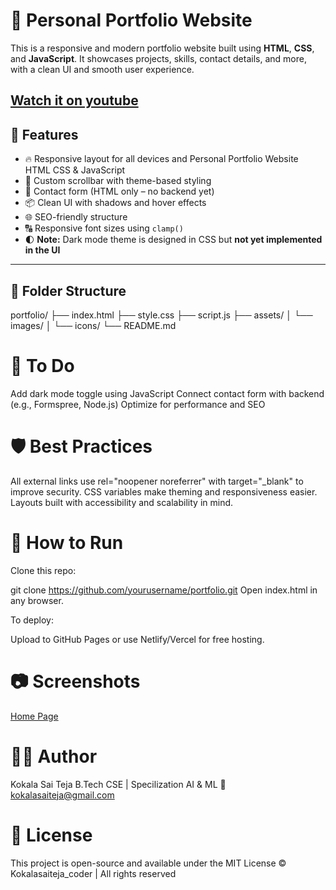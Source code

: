 # 💼 Personal Portfolio Website

This is a responsive and modern portfolio website built using **HTML**, **CSS**, and **JavaScript**. It showcases projects, skills, contact details, and more, with a clean UI and smooth user experience.

## [Watch it on youtube](https://youtu.be/AKNvTxWOdKw)

## 🚀 Features

- 🔥 Responsive layout for all devices and Personal Portfolio Website HTML CSS & JavaScript
- 🎨 Custom scrollbar with theme-based styling
- 💬 Contact form (HTML only – no backend yet)
- 📦 Clean UI with shadows and hover effects
- 🌐 SEO-friendly structure
- 🔠 Responsive font sizes using `clamp()`
- 🌓 **Note:** Dark mode theme is designed in CSS but **not yet implemented in the UI**

---

## 📁 Folder Structure

portfolio/
├── index.html
├── style.css
├── script.js
├── assets/
│ └── images/
│ └── icons/
└── README.md

# 📌 To Do
 Add dark mode toggle using JavaScript
 Connect contact form with backend (e.g., Formspree, Node.js)
 Optimize for performance and SEO

# 🛡️ Best Practices
All external links use rel="noopener noreferrer" with target="_blank" to improve security.
CSS variables make theming and responsiveness easier.
Layouts built with accessibility and scalability in mind.

# 🧪 How to Run
Clone this repo:

git clone https://github.com/yourusername/portfolio.git
Open index.html in any browser.

To deploy:

Upload to GitHub Pages or use Netlify/Vercel for free hosting.

# 📷 Screenshots

[Home Page](https://i.imgur.com/yourimage.jpg)

# 🧑‍💻 Author

Kokala Sai Teja
B.Tech CSE | Specilization AI & ML
📧 [kokalasaiteja@gmail.com](mailto:kokalasaiteja@gmail.com)

# 📜 License

This project is open-source and available under the MIT License
© Kokalasaiteja_coder | All rights reserved